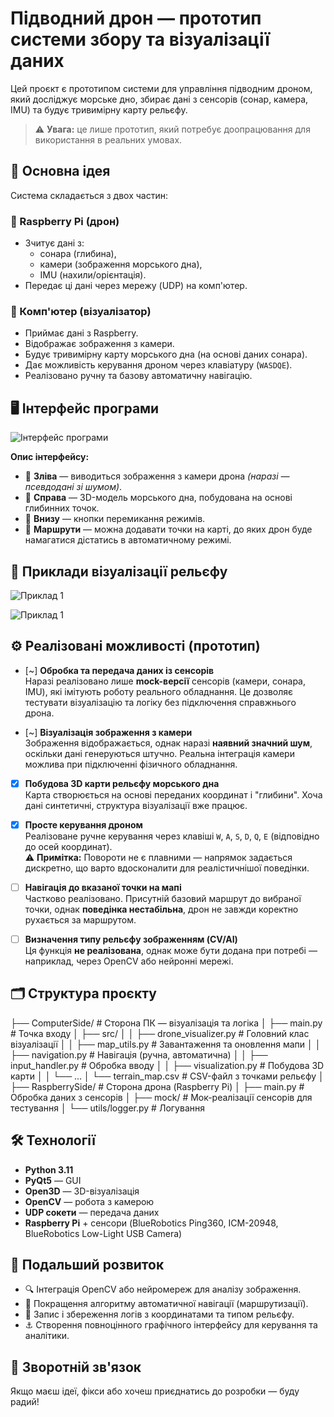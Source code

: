 
# Підводний дрон — прототип системи збору та візуалізації даних

Цей проєкт є прототипом системи для управління підводним дроном, який досліджує морське дно, збирає дані з сенсорів (сонар, камера, IMU) та будує тривимірну карту рельєфу.  

> ⚠️ **Увага:** це лише прототип, який потребує доопрацювання для використання в реальних умовах.

## 🧠 Основна ідея

Система складається з двох частин:

### 🔹 Raspberry Pi (дрон)

- Зчитує дані з:
  - сонара (глибина),
  - камери (зображення морського дна),
  - IMU (нахили/орієнтація).
- Передає ці дані через мережу (UDP) на комп'ютер.

### 🔹 Комп'ютер (візуалізатор)

- Приймає дані з Raspberry.
- Відображає зображення з камери.
- Будує тривимірну карту морського дна (на основі даних сонара).
- Дає можливість керування дроном через клавіатуру (`WASDQE`).
- Реалізовано ручну та базову автоматичну навігацію.

## 🖥️ Інтерфейс програми

![Інтерфейс програми](https://github.com/MihaplAyMF/underwater-drone/Interface.png)

**Опис інтерфейсу:**

- 🔹 **Зліва** — виводиться зображення з камери дрона *(наразі — псевдодані зі шумом)*.
- 🔹 **Справа** — 3D-модель морського дна, побудована на основі глибинних точок.
- 🔹 **Внизу** — кнопки перемикання режимів.
- 🔹 **Маршрути** — можна додавати точки на карті, до яких дрон буде намагатися дістатись в автоматичному режимі.


## 🌊 Приклади візуалізації рельєфу

![Приклад 1](https://github.com/MihaplAyMF/underwater-drone/Example1.jpg)

![Приклад 1](https://github.com/MihaplAyMF/underwater-drone/Example2.jpg)

## ⚙️ Реалізовані можливості (прототип)

- [~] **Обробка та передача даних із сенсорів**  
  Наразі реалізовано лише **mock-версії** сенсорів (камери, сонара, IMU), які імітують роботу реального обладнання. Це дозволяє тестувати візуалізацію та логіку без підключення справжнього дрона.

- [~] **Візуалізація зображення з камери**  
  Зображення відображається, однак наразі **наявний значний шум**, оскільки дані генеруються штучно. Реальна інтеграція камери можлива при підключенні фізичного обладнання.

- [x] **Побудова 3D карти рельєфу морського дна**  
  Карта створюється на основі переданих координат і "глибини". Хоча дані синтетичні, структура візуалізації вже працює.

- [x] **Просте керування дроном**  
  Реалізоване ручне керування через клавіші `W`, `A`, `S`, `D`, `Q`, `E` (відповідно до осей координат).  
  ⚠️ **Примітка:** Повороти не є плавними — напрямок задається дискретно, що варто вдосконалити для реалістичнішої поведінки.

- [ ] **Навігація до вказаної точки на мапі**  
  Частково реалізовано. Присутній базовий маршрут до вибраної точки, однак **поведінка нестабільна**, дрон не завжди коректно рухається за маршрутом.

- [ ] **Визначення типу рельєфу зображенням (CV/AI)**  
  Ця функція **не реалізована**, однак може бути додана при потребі — наприклад, через OpenCV або нейронні мережі.

## 🗂️ Структура проєкту
├── ComputerSide/ # Сторона ПК — візуалізація та логіка
│ ├── main.py # Точка входу
│ ├── src/
│ │ ├── drone_visualizer.py # Головний клас візуалізації
│ │ ├── map_utils.py # Завантаження та оновлення мапи
│ │ ├── navigation.py # Навігація (ручна, автоматична)
│ │ ├── input_handler.py # Обробка вводу
│ │ ├── visualization.py # Побудова 3D карти
│ │ └── ...
│ └── terrain_map.csv # CSV-файл з точками рельєфу
│
├── RaspberrySide/ # Сторона дрона (Raspberry Pi)
│ ├── main.py # Обробка даних з сенсорів
│ ├── mock/ # Мок-реалізації сенсорів для тестування
│ └── utils/logger.py # Логування

## 🛠️ Технології
- **Python 3.11**
- **PyQt5** — GUI
- **Open3D** — 3D-візуалізація
- **OpenCV** — робота з камерою
- **UDP сокети** — передача даних
- **Raspberry Pi** + сенсори (BlueRobotics Ping360, ICM-20948, BlueRobotics Low-Light USB Camera)

## 🚧 Подальший розвиток

- 🔍 Інтеграція OpenCV або нейромереж для аналізу зображення.
- 🧭 Покращення алгоритму автоматичної навігації (маршрутизації).
- 💾 Запис і збереження логів з координатами та типом рельєфу.
- ⚓ Створення повноцінного графічного інтерфейсу для керування та аналітики.

## 📩 Зворотній зв'язок

Якщо маєш ідеї, фікси або хочеш приєднатись до розробки — буду радий!
